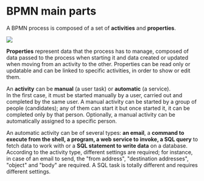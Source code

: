 # BPMN main parts

A BPMN process is composed of a set of **activities** and **properties**.

![](https://github.com/4wsplatform/user-guide/tree/9616dd242a5114c844958b3511899aafdb20b2d1/assets/Schermata%202020-01-28%20alle%2008.39.36.png)

**Properties** represent data that the process has to manage, composed of data passed to the process when starting it and data created or updated when moving from an activity to the other. Properties can be read only or updatable and can be linked to specific activities, in order to show or edit them.

An **activity** can be **manual** \(a user task\) or **automatic** \(a service\).  
In the first case, it must be started manually by a user, carried out and completed by the same user. A manual activity can be started by a group of people \(candidates\); any of them can start it but once started it, it can be completed only by that person. Optionally, a manual activity can be automatically assigned to a specific person.

An automatic activity can be of several types: **an email**, a **command to execute from the shell, a program, a web service to invoke, a SQL query** to fetch data to work with or a **SQL statement to write data** on a database.  
According to the activity type, different settings are required; for instance, in case of an email to send, the "from address", "destination addresses", "object" and "body" are required. A SQL task is totally different and requires different settings.

